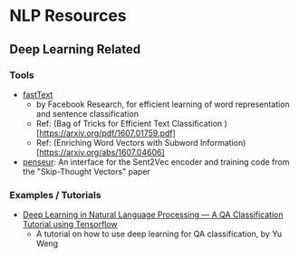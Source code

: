 # NLP Resources

## Deep Learning Related

### Tools

- [fastText](https://github.com/facebookresearch/fastText)
  + by Facebook Research, for efficient learning of word representation and sentence classification
  + Ref: (Bag of Tricks for Efficient Text Classification
)[https://arxiv.org/pdf/1607.01759.pdf]
  + Ref: (Enriching Word Vectors with Subword Information)[https://arxiv.org/abs/1607.04606]
- [penseur](https://github.com/danielricks/penseur): An interface for the Sent2Vec encoder and training code from the "Skip-Thought Vectors" paper

### Examples / Tutorials

- [Deep Learning in Natural Language Processing — A QA Classification Tutorial using Tensorflow](http://campuspress.yale.edu/yw355/deep_learning/)
  + A tutorial on how to use deep learning for QA classification, by Yu Weng
